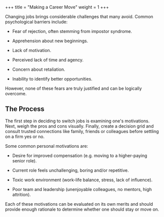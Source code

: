 +++
title = "Making a Career Move"
weight = 1
+++

Changing jobs brings considerable challenges that many avoid. Common psychological barriers include:

- Fear of rejection, often stemming from impostor syndrome.

- Apprehension about new beginnings.

- Lack of motivation.

- Perceived lack of time and agency.

- Concern about retaliation.

- Inability to identify better opportunities.

However, none of these fears are truly justified and can be logically overcome.

## The Process

The first step in deciding to switch jobs is examining one's motivations. Next, weigh the pros and cons visually. Finally, create a decision grid and consult trusted connections like family, friends or colleagues before settling on a firm yes or no.

Some common personal motivations are:

- Desire for improved compensation (e.g. moving to a higher-paying senior role).

- Current role feels unchallenging, boring and/or repetitive.

- Toxic work environment (work-life balance, stress, lack of influence).

- Poor team and leadership (unenjoyable colleagues, no mentors, high attrition).

Each of these motivations can be evaluated on its own merits and should provide enough rationale to determine whether one should stay or move on.